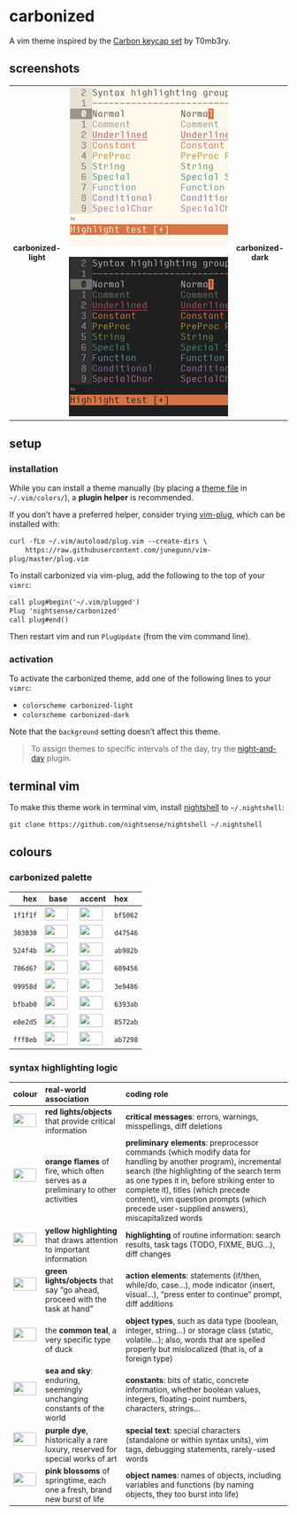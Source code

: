 <h1 id="carbonized">carbonized</h1>

<p>A vim theme inspired by the <a href="https://geekhack.org/index.php?topic=79693.0">Carbon keycap set</a> by T0mb3ry.</p>

<h2 id="screenshots">screenshots</h2>

<table>
<tr></tr><tr><td align="center"><strong>carbonized-<br />light</strong></td>
<td align="center"><img src="/img/screenshot-carbonized-light.png" alt="screenshot of the carbonized-light vim theme" width="288" /> <img src="/img/screenshot-carbonized-dark.png" alt="screenshot of the carbonized-dark vim theme" width="288" /></td>
<td align="center"><strong>carbonized-<br />dark</strong></td></tr>
</table>

<h2 id="setup">setup</h2>

<h3 id="installation">installation</h3>

<p>While you can install a theme manually (by placing a <a href="https://github.com/nightsense/carbonized/tree/master/colors">theme file</a> in <code class="highlighter-rouge">~/.vim/colors/</code>), a <strong>plugin helper</strong> is recommended.</p>

<p>If you don’t have a preferred helper, consider trying <a href="https://github.com/junegunn/vim-plug">vim-plug</a>, which can be installed with:</p>

<div class="highlighter-rouge"><pre class="highlight"><code>curl -fLo ~/.vim/autoload/plug.vim --create-dirs \
    https://raw.githubusercontent.com/junegunn/vim-plug/master/plug.vim
</code></pre>
</div>

<p>To install carbonized via vim-plug, add the following to the top of your <code class="highlighter-rouge">vimrc</code>:</p>

<div class="highlighter-rouge"><pre class="highlight"><code>call plug#begin('~/.vim/plugged')
Plug 'nightsense/carbonized'
call plug#end()
</code></pre>
</div>

<p>Then restart vim and run <code class="highlighter-rouge">PlugUpdate</code> (from the vim command line).</p>

<h3 id="activation">activation</h3>

<p>To activate the carbonized theme, add one of the following lines to your <code class="highlighter-rouge">vimrc</code>:</p>

<ul>
  <li><code class="highlighter-rouge">colorscheme carbonized-light</code></li>
  <li><code class="highlighter-rouge">colorscheme carbonized-dark</code></li>
</ul>

<p>Note that the <code class="highlighter-rouge">background</code> setting doesn’t affect this theme.</p>

<blockquote>
  <p>To assign themes to specific intervals of the day, try the <a href="https://github.com/nightsense/night-and-day">night-and-day</a> plugin.</p>
</blockquote>

<h2 id="terminal-vim">terminal vim</h2>

<p>To make this theme work in terminal vim, install <a href="https://github.com/nightsense/nightshell">nightshell</a> to <code class="highlighter-rouge">~/.nightshell</code>:</p>

<div class="highlighter-rouge"><pre class="highlight"><code>git clone https://github.com/nightsense/nightshell ~/.nightshell
</code></pre>
</div>

<h2 id="colours">colours</h2>

<h3 id="carbonized-palette">carbonized palette</h3>

<table>
  <thead>
    <tr>
      <th style="text-align: right">hex</th>
      <th style="text-align: center">base</th>
      <th style="text-align: center">accent</th>
      <th style="text-align: left">hex</th>
    </tr>
  </thead>
  <tbody>
    <tr>
      <td style="text-align: right"><code class="highlighter-rouge">1f1f1f</code></td>
      <td style="text-align: center"><img src="http://www.colorhexa.com/1f1f1f.png" height="24" width="42" /> </td>
      <td style="text-align: center"><img src="http://www.colorhexa.com/bf5062.png" height="24" width="42" /> </td>
      <td style="text-align: left"><code class="highlighter-rouge">bf5062</code></td>
    </tr>
    <tr>
      <td style="text-align: right"><code class="highlighter-rouge">303030</code></td>
      <td style="text-align: center"><img src="http://www.colorhexa.com/303030.png" height="24" width="42" /> </td>
      <td style="text-align: center"><img src="http://www.colorhexa.com/d47546.png" height="24" width="42" /> </td>
      <td style="text-align: left"><code class="highlighter-rouge">d47546</code></td>
    </tr>
    <tr>
      <td style="text-align: right"><code class="highlighter-rouge">524f4b</code></td>
      <td style="text-align: center"><img src="http://www.colorhexa.com/524f4b.png" height="24" width="42" /> </td>
      <td style="text-align: center"><img src="http://www.colorhexa.com/ab982b.png" height="24" width="42" /> </td>
      <td style="text-align: left"><code class="highlighter-rouge">ab982b</code></td>
    </tr>
    <tr>
      <td style="text-align: right"><code class="highlighter-rouge">706d67</code></td>
      <td style="text-align: center"><img src="http://www.colorhexa.com/706d67.png" height="24" width="42" /> </td>
      <td style="text-align: center"><img src="http://www.colorhexa.com/609456.png" height="24" width="42" /> </td>
      <td style="text-align: left"><code class="highlighter-rouge">609456</code></td>
    </tr>
    <tr>
      <td style="text-align: right"><code class="highlighter-rouge">99958d</code></td>
      <td style="text-align: center"><img src="http://www.colorhexa.com/99958d.png" height="24" width="42" /> </td>
      <td style="text-align: center"><img src="http://www.colorhexa.com/3e9486.png" height="24" width="42" /> </td>
      <td style="text-align: left"><code class="highlighter-rouge">3e9486</code></td>
    </tr>
    <tr>
      <td style="text-align: right"><code class="highlighter-rouge">bfbab0</code></td>
      <td style="text-align: center"><img src="http://www.colorhexa.com/bfbab0.png" height="24" width="42" /> </td>
      <td style="text-align: center"><img src="http://www.colorhexa.com/6393ab.png" height="24" width="42" /> </td>
      <td style="text-align: left"><code class="highlighter-rouge">6393ab</code></td>
    </tr>
    <tr>
      <td style="text-align: right"><code class="highlighter-rouge">e8e2d5</code></td>
      <td style="text-align: center"><img src="http://www.colorhexa.com/e8e2d5.png" height="24" width="42" /> </td>
      <td style="text-align: center"><img src="http://www.colorhexa.com/8572ab.png" height="24" width="42" /> </td>
      <td style="text-align: left"><code class="highlighter-rouge">8572ab</code></td>
    </tr>
    <tr>
      <td style="text-align: right"><code class="highlighter-rouge">fff8eb</code></td>
      <td style="text-align: center"><img src="http://www.colorhexa.com/fff8eb.png" height="24" width="42" /> </td>
      <td style="text-align: center"><img src="http://www.colorhexa.com/ab7298.png" height="24" width="42" /> </td>
      <td style="text-align: left"><code class="highlighter-rouge">ab7298</code></td>
    </tr>
  </tbody>
</table>

<h3 id="syntax-highlighting-logic">syntax highlighting logic</h3>

<table>
  <thead>
    <tr>
      <th style="text-align: left">colour</th>
      <th style="text-align: left">real-world association</th>
      <th style="text-align: left">coding role</th>
    </tr>
  </thead>
  <tbody>
    <tr>
      <td style="text-align: left"><img src="http://www.colorhexa.com/bf5062.png" height="24" width="42" /></td>
      <td style="text-align: left"><strong>red lights/objects</strong> that provide critical information</td>
      <td style="text-align: left"><strong>critical messages</strong>: errors, warnings, misspellings, diff deletions</td>
    </tr>
    <tr>
      <td style="text-align: left"><img src="http://www.colorhexa.com/d47546.png" height="24" width="42" /> </td>
      <td style="text-align: left"><strong>orange flames</strong> of fire, which often serves as a preliminary to other activities</td>
      <td style="text-align: left"><strong>preliminary elements</strong>: preprocessor commands (which modify data for handling by another program), incremental search (the highlighting of the search term as one types it in, before striking enter to complete it), titles (which precede content), vim question prompts (which precede user-supplied answers), miscapitalized words</td>
    </tr>
    <tr>
      <td style="text-align: left"><img src="http://www.colorhexa.com/ab982b.png" height="24" width="42" /> </td>
      <td style="text-align: left"><strong>yellow highlighting</strong> that draws attention to important information</td>
      <td style="text-align: left"><strong>highlighting</strong> of routine information: search results, task tags (TODO, FIXME, BUG…), diff changes</td>
    </tr>
    <tr>
      <td style="text-align: left"><img src="http://www.colorhexa.com/609456.png" height="24" width="42" /> </td>
      <td style="text-align: left"><strong>green lights/objects</strong> that say “go ahead, proceed with the task at hand”</td>
      <td style="text-align: left"><strong>action elements</strong>: statements (if/then, while/do, case…), mode indicator (insert, visual…), “press enter to continue” prompt, diff additions</td>
    </tr>
    <tr>
      <td style="text-align: left"><img src="http://www.colorhexa.com/3e9486.png" height="24" width="42" /> </td>
      <td style="text-align: left">the <strong>common teal</strong>, a very specific type of duck</td>
      <td style="text-align: left"><strong>object types</strong>, such as data type (boolean, integer, string…) or storage class (static, volatile…); also, words that are spelled properly but mislocalized (that is, of a foreign type)</td>
    </tr>
    <tr>
      <td style="text-align: left"><img src="http://www.colorhexa.com/6393ab.png" height="24" width="42" /> </td>
      <td style="text-align: left"><strong>sea and sky</strong>: enduring, seemingly unchanging constants of the world</td>
      <td style="text-align: left"><strong>constants</strong>: bits of static, concrete information, whether boolean values, integers, floating-point numbers, characters, strings…</td>
    </tr>
    <tr>
      <td style="text-align: left"><img src="http://www.colorhexa.com/8572ab.png" height="24" width="42" /> </td>
      <td style="text-align: left"><strong>purple dye</strong>, historically a rare luxury, reserved for special works of art</td>
      <td style="text-align: left"><strong>special text</strong>: special characters (standalone or within syntax units), vim tags, debugging statements, rarely-used words</td>
    </tr>
    <tr>
      <td style="text-align: left"><img src="http://www.colorhexa.com/ab7298.png" height="24" width="42" /> </td>
      <td style="text-align: left"><strong>pink blossoms</strong> of springtime, each one a fresh, brand new burst of life</td>
      <td style="text-align: left"><strong>object names</strong>: names of objects, including variables and functions (by naming objects, they too burst into life)</td>
    </tr>
  </tbody>
</table>
